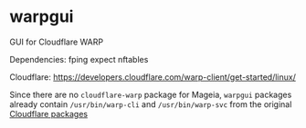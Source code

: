 # warpgui
GUI for Cloudflare WARP

Dependencies: fping expect nftables

Cloudflare: https://developers.cloudflare.com/warp-client/get-started/linux/

Since there are no `cloudflare-warp` package for Mageia, `warpgui` packages already contain `/usr/bin/warp-cli` and `/usr/bin/warp-svc` from the original [Cloudflare packages](https://pkg.cloudflareclient.com/packages/cloudflare-warp)
